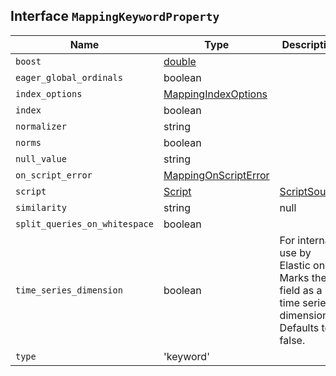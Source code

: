 ## Interface `MappingKeywordProperty`

| Name | Type | Description |
| - | - | - |
| `boost` | [double](./double.md) | &nbsp; |
| `eager_global_ordinals` | boolean | &nbsp; |
| `index_options` | [MappingIndexOptions](./MappingIndexOptions.md) | &nbsp; |
| `index` | boolean | &nbsp; |
| `normalizer` | string | &nbsp; |
| `norms` | boolean | &nbsp; |
| `null_value` | string | &nbsp; |
| `on_script_error` | [MappingOnScriptError](./MappingOnScriptError.md) | &nbsp; |
| `script` | [Script](./Script.md) | [ScriptSource](./ScriptSource.md) | &nbsp; |
| `similarity` | string | null | &nbsp; |
| `split_queries_on_whitespace` | boolean | &nbsp; |
| `time_series_dimension` | boolean | For internal use by Elastic only. Marks the field as a time series dimension. Defaults to false. |
| `type` | 'keyword' | &nbsp; |
